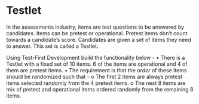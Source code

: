 # Testlet
In the assessments industry, items are test questions to be answered by candidates. Items can be pretest or 
operational. Pretest items don’t count towards a candidate’s score. 
Candidates are given a set of items they need to answer. This set is called a Testlet.

Using Test-First Development build the functionality below -
• There is a Testlet with a fixed set of 10 items. 6 of the items are operational and 4 of them are pretest items.
• The requirement is that the _order_ of these items should be randomized such that -
o The first 2 items are always pretest items selected randomly from the 4 pretest items.
o The next 8 items are mix of pretest and operational items ordered randomly from the remaining 8 
items.
